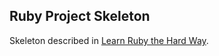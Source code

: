 ## Ruby Project Skeleton

Skeleton described in [Learn Ruby the Hard Way](http://ruby.learncodethehardway.org/book/ex46.html).
